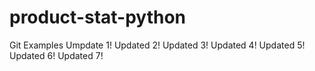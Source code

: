 # product-stat-python
Git Examples
Umpdate 1!
Updated 2!
Updated 3!
Updated 4!
Updated 5!
Updated 6!
Updated 7!